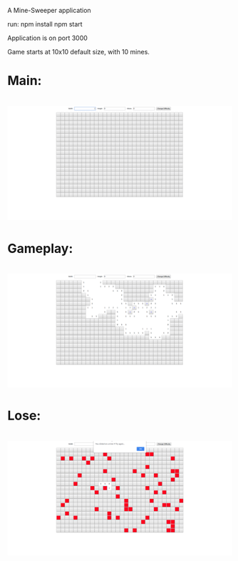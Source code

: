 A Mine-Sweeper application

run:
  npm install
  npm start

Application is on port 3000

Game starts at 10x10 default size, with 10 mines.

Main:
==================================================
![Alt text](imgs/Main.png?raw=true "Main")
==================================================

Gameplay:
==================================================
![Alt text](imgs/Play.png?raw=true "Play")
==================================================

Lose:
==================================================
![Alt text](imgs/Lose.png?raw=true "Lose")
==================================================